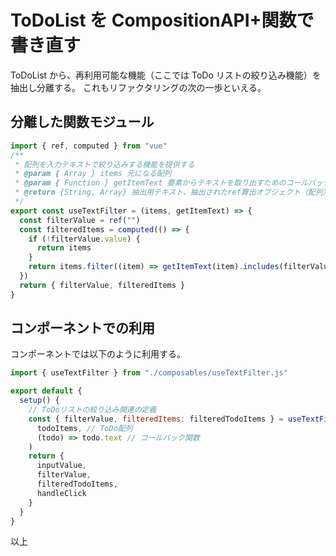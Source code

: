 # ToDoList を CompositionAPI+関数で書き直す

ToDoList から、再利用可能な機能（ここでは ToDo リストの絞り込み機能）を抽出し分離する。
これもリファクタリングの次の一歩といえる。

## 分離した関数モジュール

```js
import { ref, computed } from "vue"
/**
 * 配列を入力テキストで絞り込みする機能を提供する
 * @param { Array } items 元になる配列
 * @param { Function } getItemText 要素からテキストを取り出すためのコールバック関数
 * @return {String, Array} 抽出用テキスト、抽出されたref算出オブジェクト（配列）
 */
export const useTextFilter = (items, getItemText) => {
  const filterValue = ref("")
  const filteredItems = computed(() => {
    if (!filterValue.value) {
      return items
    }
    return items.filter((item) => getItemText(item).includes(filterValue.value))
  })
  return { filterValue, filteredItems }
}
```

## コンポーネントでの利用

コンポーネントでは以下のように利用する。

```js
import { useTextFilter } from "./composables/useTextFilter.js"

export default {
  setup() {
    // ToDoリストの絞り込み関連の定義
    const { filterValue, filteredItems: filteredTodoItems } = useTextFilter(
      todoItems, // ToDo配列
      (todo) => todo.text // コールバック関数
    )
    return {
      inputValue,
      filterValue,
      filteredTodoItems,
      handleClick
    }
  }
}
```

以上
